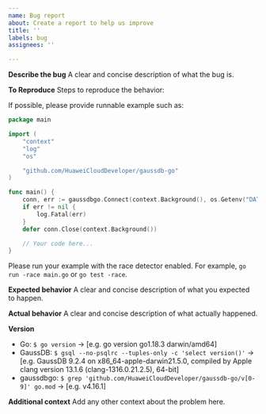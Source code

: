 ```yaml
---
name: Bug report
about: Create a report to help us improve
title: ''
labels: bug
assignees: ''

---
```


**Describe the bug**
A clear and concise description of what the bug is.

**To Reproduce**
Steps to reproduce the behavior:

If possible, please provide runnable example such as:

```go
package main

import (
	"context"
	"log"
	"os"

	"github.com/HuaweiCloudDeveloper/gaussdb-go"
)

func main() {
	conn, err := gaussdbgo.Connect(context.Background(), os.Getenv("DATABASE_URL"))
	if err != nil {
		log.Fatal(err)
	}
	defer conn.Close(context.Background())

	// Your code here...
}
```

Please run your example with the race detector enabled. For example, `go run -race main.go` or `go test -race`.

**Expected behavior**
A clear and concise description of what you expected to happen.

**Actual behavior**
A clear and concise description of what actually happened.

**Version**
 - Go: `$ go version` -> [e.g. go version go1.18.3 darwin/amd64]
 - GaussDB: `$ gsql --no-psqlrc --tuples-only -c 'select version()'` -> [e.g. GaussDB 9.2.4 on x86_64-apple-darwin21.5.0, compiled by Apple clang version 13.1.6 (clang-1316.0.21.2.5), 64-bit]
 - gaussdbgo: `$ grep 'github.com/HuaweiCloudDeveloper/gaussdb-go/v[0-9]' go.mod` -> [e.g. v4.16.1]

**Additional context**
Add any other context about the problem here.
